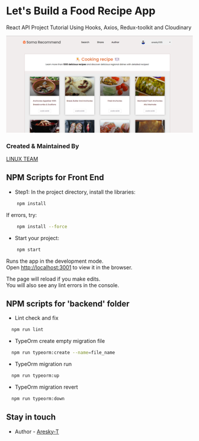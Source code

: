 # Let's Build a Food Recipe App
React API Project Tutorial Using Hooks, Axios, Redux-toolkit and Cloudinary

![recipe app reactjs api project SOMA RECOMMEND](IMG/319684862_894613098201859_8472766062063573638_n.png)

### Created & Maintained By

[LINUX TEAM](https://github.com/sudo-u-Hung-NN/FE-ITSS1-Linux)


## NPM Scripts for Front End

- Step1: In the project directory, install the libraries:

```bash
    npm install
```
If errors, try:
```bash
    npm install --force
```
- Start your project: 

```bash
    npm start
```

Runs the app in the development mode.\
Open [http://localhost:3001](http://localhost:3001) to view it in the browser.

The page will reload if you make edits.\
You will also see any lint errors in the console.

## NPM scripts for 'backend' folder

- Lint check and fix

```bash
  npm run lint
```

- TypeOrm create empty migration file

```bash
  npm run typeorm:create --name=file_name
```

- TypeOrm migration run

```bash
  npm run typeorm:up
```

- TypeOrm migration revert

```bash
  npm run typeorm:down
```
## Stay in touch

- Author - [Aresky-T](https://github.com/Aresky-T)
